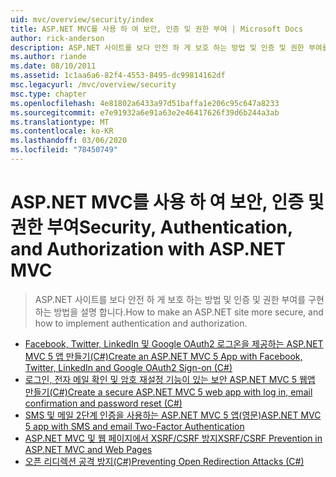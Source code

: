 ```yaml
---
uid: mvc/overview/security/index
title: ASP.NET MVC를 사용 하 여 보안, 인증 및 권한 부여 | Microsoft Docs
author: rick-anderson
description: ASP.NET 사이트를 보다 안전 하 게 보호 하는 방법 및 인증 및 권한 부여를 구현 하는 방법을 설명 합니다.
ms.author: riande
ms.date: 08/10/2011
ms.assetid: 1c1aa6a6-82f4-4553-8495-dc99814162df
msc.legacyurl: /mvc/overview/security
msc.type: chapter
ms.openlocfilehash: 4e81802a6433a97d51baffa1e206c95c647a8233
ms.sourcegitcommit: e7e91932a6e91a63e2e46417626f39d6b244a3ab
ms.translationtype: MT
ms.contentlocale: ko-KR
ms.lasthandoff: 03/06/2020
ms.locfileid: "78450749"
---
```

# <a name="security-authentication-and-authorization-with-aspnet-mvc"></a><span data-ttu-id="aec3c-103">ASP.NET MVC를 사용 하 여 보안, 인증 및 권한 부여</span><span class="sxs-lookup"><span data-stu-id="aec3c-103">Security, Authentication, and Authorization with ASP.NET MVC</span></span>

> <span data-ttu-id="aec3c-104">ASP.NET 사이트를 보다 안전 하 게 보호 하는 방법 및 인증 및 권한 부여를 구현 하는 방법을 설명 합니다.</span><span class="sxs-lookup"><span data-stu-id="aec3c-104">How to make an ASP.NET site more secure, and how to implement authentication and authorization.</span></span>

- [<span data-ttu-id="aec3c-105">Facebook, Twitter, LinkedIn 및 Google OAuth2 로그온을 제공하는 ASP.NET MVC 5 앱 만들기(C#)</span><span class="sxs-lookup"><span data-stu-id="aec3c-105">Create an ASP.NET MVC 5 App with Facebook, Twitter, LinkedIn and Google OAuth2 Sign-on (C#)</span></span>](create-an-aspnet-mvc-5-app-with-facebook-and-google-oauth2-and-openid-sign-on.md)
- [<span data-ttu-id="aec3c-106">로그인, 전자 메일 확인 및 암호 재설정 기능이 있는 보안 ASP.NET MVC 5 웹앱 만들기(C#)</span><span class="sxs-lookup"><span data-stu-id="aec3c-106">Create a secure ASP.NET MVC 5 web app with log in, email confirmation and password reset (C#)</span></span>](create-an-aspnet-mvc-5-web-app-with-email-confirmation-and-password-reset.md)
- [<span data-ttu-id="aec3c-107">SMS 및 메일 2단계 인증을 사용하는 ASP.NET MVC 5 앱(영문)</span><span class="sxs-lookup"><span data-stu-id="aec3c-107">ASP.NET MVC 5 app with SMS and email Two-Factor Authentication</span></span>](aspnet-mvc-5-app-with-sms-and-email-two-factor-authentication.md)
- [<span data-ttu-id="aec3c-108">ASP.NET MVC 및 웹 페이지에서 XSRF/CSRF 방지</span><span class="sxs-lookup"><span data-stu-id="aec3c-108">XSRF/CSRF Prevention in ASP.NET MVC and Web Pages</span></span>](xsrfcsrf-prevention-in-aspnet-mvc-and-web-pages.md)
- [<span data-ttu-id="aec3c-109">오픈 리디렉션 공격 방지(C#)</span><span class="sxs-lookup"><span data-stu-id="aec3c-109">Preventing Open Redirection Attacks (C#)</span></span>](preventing-open-redirection-attacks.md)
